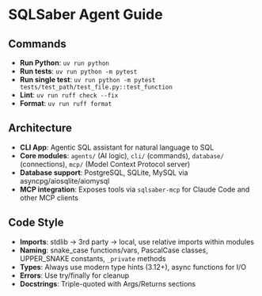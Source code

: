 # SQLSaber Agent Guide

## Commands

- **Run Python**: `uv run python`
- **Run tests**: `uv run python -m pytest`
- **Run single test**: `uv run python -m pytest tests/test_path/test_file.py::test_function`
- **Lint**: `uv run ruff check --fix`
- **Format**: `uv run ruff format`

## Architecture

- **CLI App**: Agentic SQL assistant for natural language to SQL
- **Core modules**: `agents/` (AI logic), `cli/` (commands), `database/` (connections), `mcp/` (Model Context Protocol server)
- **Database support**: PostgreSQL, SQLite, MySQL via asyncpg/aiosqlite/aiomysql
- **MCP integration**: Exposes tools via `sqlsaber-mcp` for Claude Code and other MCP clients

## Code Style

- **Imports**: stdlib → 3rd party → local, use relative imports within modules
- **Naming**: snake_case functions/vars, PascalCase classes, UPPER_SNAKE constants, `_private` methods
- **Types**: Always use modern type hints (3.12+), async functions for I/O
- **Errors**: Use try/finally for cleanup
- **Docstrings**: Triple-quoted with Args/Returns sections
